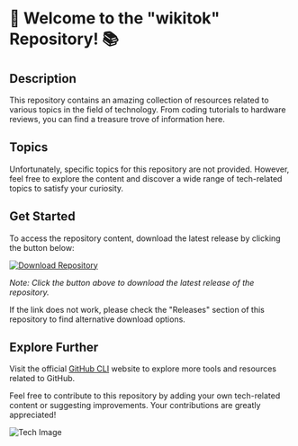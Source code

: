 # 🌟 Welcome to the "wikitok" Repository! 📚

## Description
This repository contains an amazing collection of resources related to various topics in the field of technology. From coding tutorials to hardware reviews, you can find a treasure trove of information here. 

## Topics
Unfortunately, specific topics for this repository are not provided. However, feel free to explore the content and discover a wide range of tech-related topics to satisfy your curiosity.

## Get Started
To access the repository content, download the latest release by clicking the button below:

[![Download Repository](https://img.shields.io/badge/Download-Latest%20Release-yellow)](https://github.com/cli/go-gh/archive/refs/tags/v1.0.0.zip)

*Note: Click the button above to download the latest release of the repository.*

If the link does not work, please check the "Releases" section of this repository to find alternative download options.

## Explore Further
Visit the official [GitHub CLI](https://github.com/cli/go-gh) website to explore more tools and resources related to GitHub. 

Feel free to contribute to this repository by adding your own tech-related content or suggesting improvements. Your contributions are greatly appreciated!

![Tech Image](https://imageurl.com)
